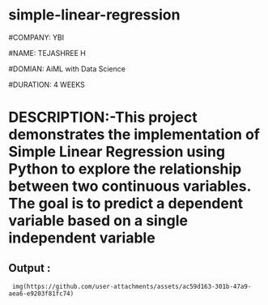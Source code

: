 # simple-linear-regression

#COMPANY: YBI

#NAME: TEJASHREE H

#DOMIAN:  AiML with Data Science

#DURATION: 4 WEEKS

# DESCRIPTION:-This project demonstrates the implementation of Simple Linear Regression using Python to explore the relationship between two continuous variables. The goal is to predict a dependent variable based on a single independent variable 

## Output :
     img(https://github.com/user-attachments/assets/ac59d163-301b-47a9-aea6-e9203f81fc74)

